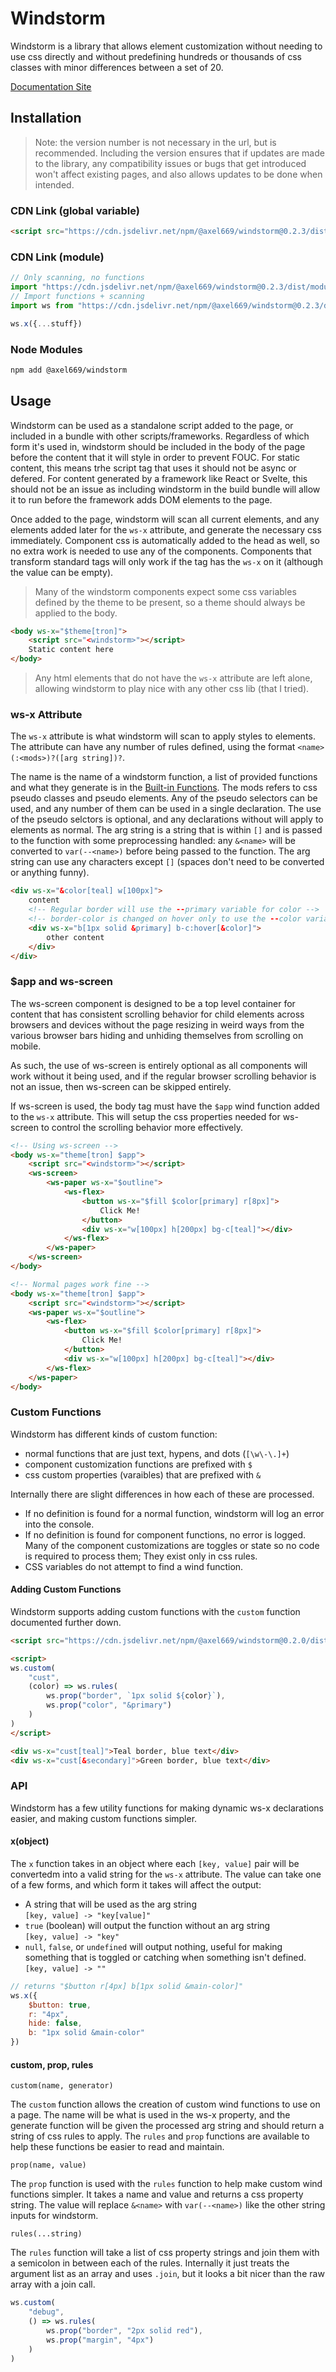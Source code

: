 # Windstorm
Windstorm is a library that allows element customization without needing to
use css directly and without predefining hundreds or thousands of css classes
with minor differences between a set of 20.

[Documentation Site](https://windstorm.axel669.net)

## Installation

> Note: the version number is not necessary in the url, but is recommended.
> Including the version ensures that if updates are made to the library, any
> compatibility issues or bugs that get introduced won't affect existing
> pages, and also allows updates to be done when intended.

### CDN Link (global variable)
```html
<script src="https://cdn.jsdelivr.net/npm/@axel669/windstorm@0.2.3/dist/browser.js"></script>
```

### CDN Link (module)
```js
// Only scanning, no functions
import "https://cdn.jsdelivr.net/npm/@axel669/windstorm@0.2.3/dist/module.mjs"
// Import functions + scanning
import ws from "https://cdn.jsdelivr.net/npm/@axel669/windstorm@0.2.3/dist/module.mjs"

ws.x({...stuff})
```

### Node Modules
```bash
npm add @axel669/windstorm
```

## Usage
Windstorm can be used as a standalone script added to the page, or included in
a bundle with other scripts/frameworks. Regardless of which form it's used in,
windstorm should be included in the body of the page before the content that it
will style in order to prevent FOUC. For static content, this means trhe script
tag that uses it should not be async or defered. For content generated by a
framework like React or Svelte, this should not be an issue as including
windstorm in the build bundle will allow it to run before the framework adds
DOM elements to the page.

Once added to the page, windstorm will scan all current elements, and any
elements added later for the `ws-x` attribute, and generate the necessary css
immediately. Component css is automatically added to the head as well, so no
extra work is needed to use any of the components. Components that transform
standard tags will only work if the tag has the `ws-x` on it (although the value
can be empty).

> Many of the windstorm components expect some css variables defined by the
> theme to be present, so a theme should always be applied to the body.

```html
<body ws-x="$theme[tron]">
    <script src="<windstorm>"></script>
    Static content here
</body>
```

> Any html elements that do not have the `ws-x` attribute are left alone,
> allowing windstorm to play nice with any other css lib (that I tried).

### ws-x Attribute
The `ws-x` attribute is what windstorm will scan to apply styles to elements.
The attribute can have any number of rules defined, using the format
`<name>(:<mods>)?([arg string])?`.

The name is the name of a windstorm function, a list of provided functions and
what they generate is in the [Built-in Functions](./lib/wind-funcs.md). The mods
refers to css pseudo classes and pseudo elements. Any of the pseudo selectors
can be used, and any number of them can be used in a single declaration. The use
of the pseudo selctors is optional, and any declarations without will apply to
elements as normal. The arg string is a string that is within `[]` and is passed
to the function with some preprocessing handled: any `&<name>` will be converted
to `var(--<name>)` before being passed to the function. The arg string can use
any characters except `[]` (spaces don't need to be converted or anything
funny).

```html
<div ws-x="&color[teal] w[100px]">
    content
    <!-- Regular border will use the --primary variable for color -->
    <!-- border-color is changed on hover only to use the --color variable -->
    <div ws-x="b[1px solid &primary] b-c:hover[&color]">
        other content
    </div>
</div>
```

### $app and ws-screen
The ws-screen component is designed to be a top level container for content that
has consistent scrolling behavior for child elements across browsers and
devices without the page resizing in weird ways from the various browser bars
hiding and unhiding themselves from scrolling on mobile.

As such, the use of ws-screen is entirely optional as all components will work
without it being used, and if the regular browser scrolling behavior is not an
issue, then ws-screen can be skipped entirely.

If ws-screen is used, the body tag must have the `$app` wind function added to
the `ws-x` attribute. This will setup the css properties needed for ws-screen
to control the scrolling behavior more effectively.

```html
<!-- Using ws-screen -->
<body ws-x="theme[tron] $app">
    <script src="<windstorm>"></script>
    <ws-screen>
        <ws-paper ws-x="$outline">
            <ws-flex>
                <button ws-x="$fill $color[primary] r[8px]">
                    Click Me!
                </button>
                <div ws-x="w[100px] h[200px] bg-c[teal]"></div>
            </ws-flex>
        </ws-paper>
    </ws-screen>
</body>
```
```html
<!-- Normal pages work fine -->
<body ws-x="theme[tron] $app">
    <script src="<windstorm>"></script>
    <ws-paper ws-x="$outline">
        <ws-flex>
            <button ws-x="$fill $color[primary] r[8px]">
                Click Me!
            </button>
            <div ws-x="w[100px] h[200px] bg-c[teal]"></div>
        </ws-flex>
    </ws-paper>
</body>
```

### Custom Functions
Windstorm has different kinds of custom function:
- normal functions that are just text, hypens, and dots (`[\w\-\.]+`)
- component customization functions are prefixed with `$`
- css custom properties (varaibles) that are prefixed with `&`

Internally there are slight differences in how each of these are processed.
- If no definition is found for a normal function, windstorm will log an error
    into the console.
- If no definition is found for component functions, no error is logged. Many
    of the component customizations are toggles or state so no code is required
    to process them; They exist only in css rules.
- CSS variables do not attempt to find a wind function.

#### Adding Custom Functions
Windstorm supports adding custom functions with the `custom` function documented
further down.

```html
<script src="https://cdn.jsdelivr.net/npm/@axel669/windstorm@0.2.0/dist/browser.js"></script>

<script>
ws.custom(
    "cust",
    (color) => ws.rules(
        ws.prop("border", `1px solid ${color}`),
        ws.prop("color", "&primary")
    )
)
</script>

<div ws-x="cust[teal]">Teal border, blue text</div>
<div ws-x="cust[&secondary]">Green border, blue text</div>
```

### API

Windstorm has a few utility functions for making dynamic ws-x declarations
easier, and making custom functions simpler.

#### x(object)
The `x` function takes in an object where each `[key, value]` pair will be
convertedm into a valid string for the `ws-x` attribute. The value can take one
of a few forms, and which form it takes will affect the output:
- A string that will be used as the arg string<br />
    `[key, value] -> "key[value]"`
- `true` (boolean) will output the function without an arg string<br />
    `[key, value] -> "key"`
- `null`, `false`, or `undefined` will output nothing, useful for making
    something that is toggled or catching when something isn't defined.<br />
    `[key, value] -> ""`

```js
// returns "$button r[4px] b[1px solid &main-color]"
ws.x({
    $button: true,
    r: "4px",
    hide: false,
    b: "1px solid &main-color"
})
```

#### custom, prop, rules

`custom(name, generator)`

The `custom` function allows the creation of custom wind functions to use on a
page. The name will be what is used in the ws-x property, and the generate
function will be given the processed arg string and should return a string of
css rules to apply. The `rules` and `prop` functions are available to help these
functions be easier to read and maintain.

`prop(name, value)`

The `prop` function is used with the `rules` function to help make custom wind
functions simpler. It takes a name and value and returns a css property string.
The value will replace `&<name>` with `var(--<name>)` like the other string
inputs for windstorm.

`rules(...string)`

The `rules` function will take a list of css property strings and join them
with a semicolon in between each of the rules. Internally it just treats the
argument list as an array and uses `.join`, but it looks a bit nicer than the
raw array with a join call.

```js
ws.custom(
    "debug",
    () => ws.rules(
        ws.prop("border", "2px solid red"),
        ws.prop("margin", "4px")
    )
)
```
